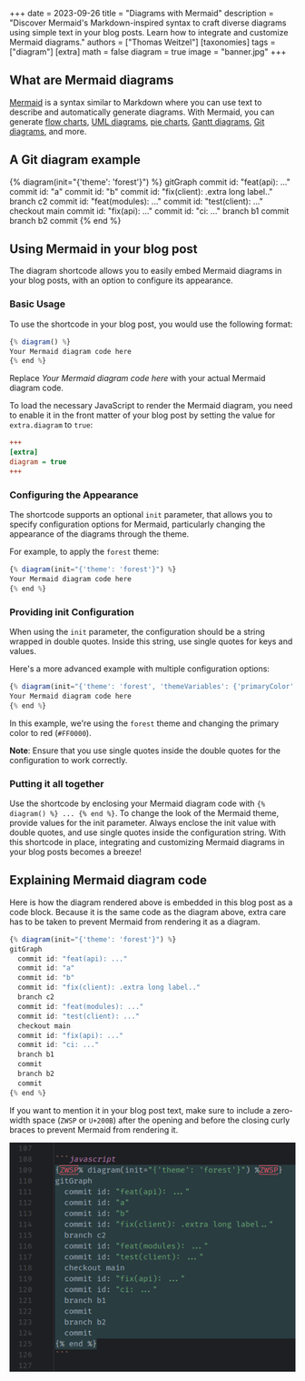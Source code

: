 +++
date = 2023-09-26
title = "Diagrams with Mermaid"
description = "Discover Mermaid's Markdown-inspired syntax to craft diverse diagrams using simple text in your blog posts. Learn how to integrate and customize Mermaid diagrams."
authors = ["Thomas Weitzel"]
[taxonomies]
tags = ["diagram"]
[extra]
math = false
diagram = true
image = "banner.jpg"
+++

## What are Mermaid diagrams

[Mermaid](https://mermaid.js.org) is a syntax similar to Markdown where you can use text to describe and automatically generate diagrams.
With Mermaid, you can generate
[flow charts](https://mermaid.js.org/syntax/flowchart.html),
[UML diagrams](https://mermaid.js.org/syntax/zenuml.html),
[pie charts](https://mermaid.js.org/syntax/pie.html),
[Gantt diagrams](https://mermaid.js.org/syntax/gantt.html),
[Git diagrams](https://mermaid.js.org/syntax/gitgraph.html),
and more.

## A Git diagram example

{% diagram(init="{'theme': 'forest'}") %}
gitGraph
  commit id: "feat(api): ..."
  commit id: "a"
  commit id: "b"
  commit id: "fix(client): .extra long label.."
  branch c2
  commit id: "feat(modules): ..."
  commit id: "test(client): ..."
  checkout main
  commit id: "fix(api): ..."
  commit id: "ci: ..."
  branch b1
  commit
  branch b2
  commit
{% end %}

## Using Mermaid in your blog post

The diagram shortcode allows you to easily embed Mermaid diagrams in your blog posts, with an option to configure its appearance.

### Basic Usage
To use the shortcode in your blog post, you would use the following format:

```javascript
{​% diagram() %​}
Your Mermaid diagram code here
{% end %}
```

Replace *Your Mermaid diagram code here* with your actual Mermaid diagram code.

To load the necessary JavaScript to render the Mermaid diagram, you need to enable it in the front matter of your blog post by setting the value for `extra.diagram` to `true`:

```ini
+++
[extra]
diagram = true
+++
```

### Configuring the Appearance
The shortcode supports an optional `init` parameter, that allows you to specify configuration options for Mermaid,
particularly changing the appearance of the diagrams through the theme.

For example, to apply the `forest` theme:

```javascript
{​% diagram(init="{'theme': 'forest'}") %​}
Your Mermaid diagram code here
{% end %}
```

### Providing init Configuration
When using the `init` parameter, the configuration should be a string wrapped in double quotes.
Inside this string, use single quotes for keys and values.

Here's a more advanced example with multiple configuration options:

```javascript
{​% diagram(init="{'theme': 'forest', 'themeVariables': {'primaryColor': '#FF0000'}}") %​}
Your Mermaid diagram code here
{% end %}
```

In this example, we're using the `forest` theme and changing the primary color to red (`#FF0000`).

**Note**: Ensure that you use single quotes inside the double quotes for the configuration to work correctly.

### Putting it all together
Use the shortcode by enclosing your Mermaid diagram code with `{​% diagram() %​} ... {% end %}`.
To change the look of the Mermaid theme, provide values for the init parameter.
Always enclose the init value with double quotes, and use single quotes inside the configuration string.
With this shortcode in place, integrating and customizing Mermaid diagrams in your blog posts becomes a breeze!

## Explaining Mermaid diagram code

Here is how the diagram rendered above is embedded in this blog post as a code block.
Because it is the same code as the diagram above, extra care has to be taken to prevent Mermaid from rendering it as a diagram.

```javascript
{​% diagram(init="{'theme': 'forest'}") %​}
gitGraph
  commit id: "feat(api): ..."
  commit id: "a"
  commit id: "b"
  commit id: "fix(client): .extra long label.."
  branch c2
  commit id: "feat(modules): ..."
  commit id: "test(client): ..."
  checkout main
  commit id: "fix(api): ..."
  commit id: "ci: ..."
  branch b1
  commit
  branch b2
  commit
{% end %}
```

If you want to mention it in your blog post text,
make sure to include a zero-width space (`ZWSP` or `U+200B`) after the opening and before the closing curly braces to prevent Mermaid from rendering it. 

![How to write Mermaid digram code that is not rendered as a diagram](mermaid-in-blog-post.png)
